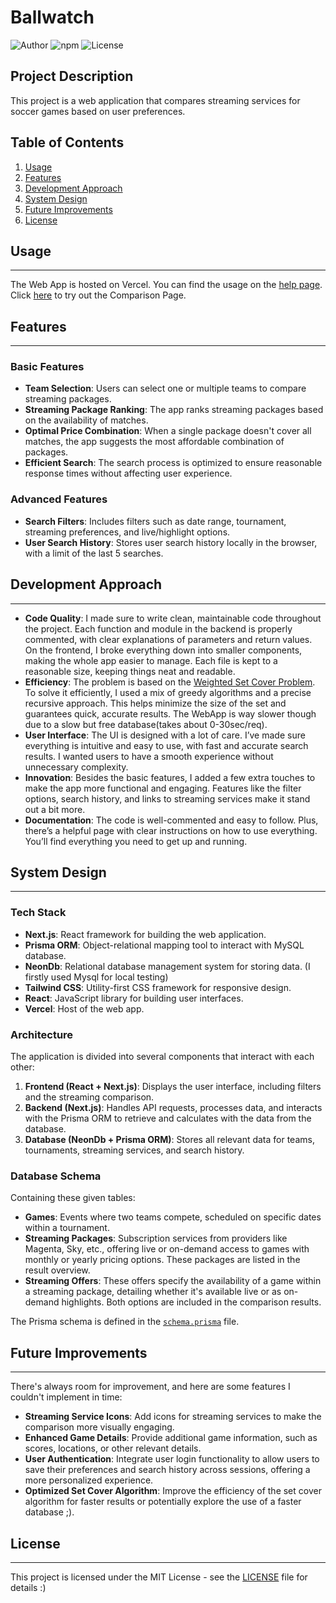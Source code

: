 # Ballwatch

![Author](https://img.shields.io/badge/Kewin33-red)
![npm](https://img.shields.io/badge/npm-9.8.1-blue)
![License](https://img.shields.io/badge/license-MIT-brightgreen)

## Project Description
This project is a web application that compares streaming services for soccer games based on user preferences.

## Table of Contents

1. [Usage](#Usage)
2. [Features](#features)
3. [Development Approach](#development-approach)
4. [System Design](#system-design)
5. [Future Improvements](#future-improvements)
6. [License](#license)

## Usage
___
The Web App is hosted on Vercel. You can find the usage on the [help page](#https://gen-dev2024.vercel.app/help). </br>
Click [here](#https://gen-dev2024.vercel.app/) to try out the Comparison Page.

## Features
___
### Basic Features
- **Team Selection**: Users can select one or multiple teams to compare streaming packages.
- **Streaming Package Ranking**: The app ranks streaming packages based on the availability of matches.
- **Optimal Price Combination**: When a single package doesn't cover all matches, the app suggests the most affordable combination of packages.
- **Efficient Search**: The search process is optimized to ensure reasonable response times without affecting user experience.

### Advanced Features
- **Search Filters**: Includes filters such as date range, tournament, streaming preferences, and live/highlight options.
- **User Search History**: Stores user search history locally in the browser, with a limit of the last 5 searches.

## Development Approach
___
- **Code Quality**:
  I made sure to write clean, maintainable code throughout the project. Each function and module in the backend is properly commented, with clear explanations of parameters and return values. On the frontend, I broke everything down into smaller components, making the whole app easier to manage. Each file is kept to a reasonable size, keeping things neat and readable.
- **Efficiency**:
  The problem is based on the [Weighted Set Cover Problem](#https://en.wikipedia.org/wiki/Set_cover_problem#Weighted_set_cover). To solve it efficiently, I used a mix of greedy algorithms and a precise recursive approach. This helps minimize the size of the set and guarantees quick, accurate results. The WebApp is way slower though due to a slow but free database(takes about 0-30sec/req).
- **User Interface**:
  The UI is designed with a lot of care. I’ve made sure everything is intuitive and easy to use, with fast and accurate search results. I wanted users to have a smooth experience without unnecessary complexity.
- **Innovation**:
  Besides the basic features, I added a few extra touches to make the app more functional and engaging. Features like the filter options, search history, and links to streaming services make it stand out a bit more.
- **Documentation**:
  The code is well-commented and easy to follow. Plus, there’s a helpful page with clear instructions on how to use everything. You’ll find everything you need to get up and running.

## System Design
___
### Tech Stack
- **Next.js**: React framework for building the web application.
- **Prisma ORM**: Object-relational mapping tool to interact with MySQL database.
- **NeonDb**: Relational database management system for storing data. (I firstly used Mysql for local testing)
- **Tailwind CSS**: Utility-first CSS framework for responsive design.
- **React**: JavaScript library for building user interfaces.
- **Vercel**: Host of the web app.


### Architecture
The application is divided into several components that interact with each other:

1. **Frontend (React + Next.js)**: Displays the user interface, including filters and the streaming comparison.
2. **Backend (Next.js)**: Handles API requests, processes data, and interacts with the Prisma ORM to retrieve and calculates with the data from the database.
3. **Database (NeonDb + Prisma ORM)**: Stores all relevant data for teams, tournaments, streaming services, and search history.

### Database Schema
Containing these given tables:
- **Games**: Events where two teams compete, scheduled on specific dates within a tournament.
- **Streaming Packages**: Subscription services from providers like Magenta, Sky, etc., offering live or on-demand access to games with monthly or yearly pricing options. These packages are listed in the result overview.
- **Streaming Offers**: These offers specify the availability of a game within a streaming package, detailing whether it's available live or as on-demand highlights. Both options are included in the comparison results.

The Prisma schema is defined in the [`schema.prisma`](./prisma/schema.prisma) file.


## Future Improvements
___
There's always room for improvement, and here are some features I couldn't implement in time:

- **Streaming Service Icons**: Add icons for streaming services to make the comparison more visually engaging.
- **Enhanced Game Details**: Provide additional game information, such as scores, locations, or other relevant details.
- **User Authentication**: Integrate user login functionality to allow users to save their preferences and search history across sessions, offering a more personalized experience.
- **Optimized Set Cover Algorithm**: Improve the efficiency of the set cover algorithm for faster results or potentially explore the use of a faster database ;).


## License
___
This project is licensed under the MIT License - see the [LICENSE](LICENSE) file for details :)
